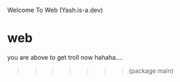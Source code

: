  Welcome To Web (Yash.is-a.dev)
# web
>>>>>>>
you are above to get troll now hahaha....
>>>>>>> (package main)
